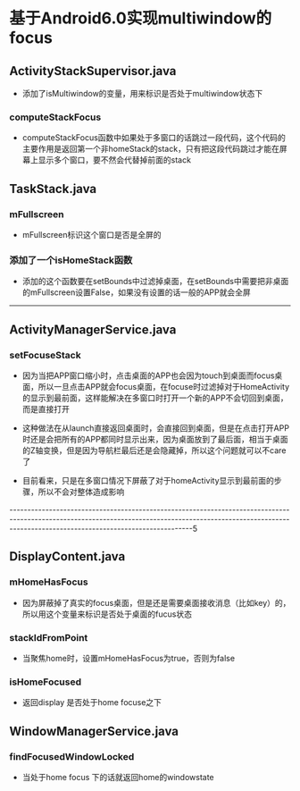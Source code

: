 # 基于Android6.0实现multiwindow的focus

## ActivityStackSupervisor.java
- 添加了isMultiwindow的变量，用来标识是否处于multiwindow状态下

### computeStackFocus
- computeStackFocus函数中如果处于多窗口的话跳过一段代码，这个代码的主要作用是返回第一个非homeStack的stack，只有把这段代码跳过才能在屏幕上显示多个窗口，要不然会代替掉前面的stack

## TaskStack.java

### mFullscreen
- mFullscreen标识这个窗口是否是全屏的

### 添加了一个isHomeStack函数
- 添加的这个函数要在setBounds中过滤掉桌面，在setBounds中需要把非桌面的mFullscreen设置False，如果没有设置的话一般的APP就会全屏

-------------------------------------------------------------------------------------------------------------------------------------------------------------------------------------------------------------

## ActivityManagerService.java

### setFocuseStack
- 因为当把APP窗口缩小时，点击桌面的APP也会因为touch到桌面而focus桌面，所以一旦点击APP就会focus桌面，在focuse时过滤掉对于HomeActivity的显示到最前面，这样能解决在多窗口时打开一个新的APP不会切回到桌面，而是直接打开

- 这种做法在从launch直接返回桌面时，会直接回到桌面，但是在点击打开APP时还是会把所有的APP都同时显示出来，因为桌面放到了最后面，相当于桌面的Z轴变换，但是因为导航栏最后还是会隐藏掉，所以这个问题就可以不care了

- 目前看来，只是在多窗口情况下屏蔽了对于homeActivity显示到最前面的步骤，所以不会对整体造成影响

---------------------------------------------------------------------------------------------------------------------------------------------------------------------------------------------------------------5
## DisplayContent.java

### mHomeHasFocus
- 因为屏蔽掉了真实的focus桌面，但是还是需要桌面接收消息（比如key）的，所以用这个变量来标识是否处于桌面的fucus状态

### stackIdFromPoint
- 当聚焦home时，设置mHomeHasFocus为true，否则为false

### isHomeFocused
- 返回display 是否处于home focuse之下

## WindowManagerService.java

### findFocusedWindowLocked
- 当处于home focus 下的话就返回home的windowstate